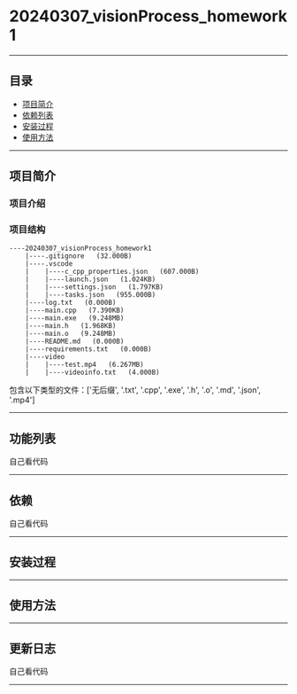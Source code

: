 # 20240307_visionProcess_homework1
***
## 目录
- [项目简介](#项目简介)
- [依赖列表](#依赖列表)
- [安装过程](#安装过程)
- [使用方法](#使用方法)

***
## 项目简介

### 项目介绍

### 项目结构
``` shell
----20240307_visionProcess_homework1
    |----.gitignore   (32.000B)
    |----.vscode
    |    |----c_cpp_properties.json   (607.000B)
    |    |----launch.json   (1.024KB)
    |    |----settings.json   (1.797KB)
    |    |----tasks.json   (955.000B)
    |----log.txt   (0.000B)
    |----main.cpp   (7.390KB)
    |----main.exe   (9.248MB)
    |----main.h   (1.968KB)
    |----main.o   (9.248MB)
    |----README.md   (0.000B)
    |----requirements.txt   (0.000B)
    |----video
    |    |----test.mp4   (6.267MB)
    |    |----videoinfo.txt   (4.000B)
```
包含以下类型的文件：['无后缀', '.txt', '.cpp', '.exe', '.h', '.o', '.md', '.json', '.mp4']

***
## 功能列表
自己看代码

***
## 依赖
自己看代码

***
## 安装过程

***
## 使用方法

***
## 更新日志
自己看代码

***
